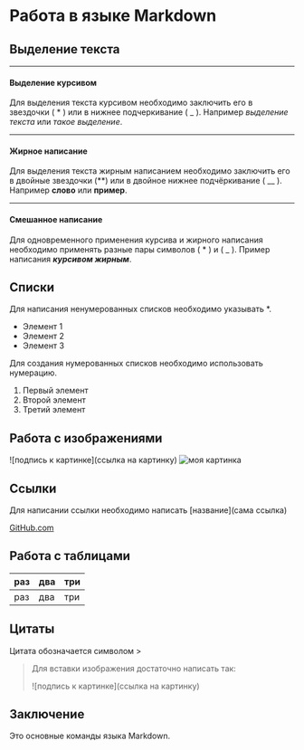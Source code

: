 # Работа в языке Markdown

## Выделение текста

___
#### Выделение курсивом

Для выделения текста курсивом необходимо заключить его в звездочки ( * ) или в нижнее подчеркивание ( _ ).
Например *выделение текста* или _такое выделение_.

___
#### Жирное написание

Для выделения текста жирным написанием необходимо заключить его в двойные звездочки (**) или в двойное нижнее подчёркивание ( __ ).
Например **слово** или __пример__.

***
#### Смешанное написание

Для одновременного применения курсива и жирного написания необходимо применять разные пары символов ( * ) и ( _ ).
Пример написания __*курсивом жирным*__.

## Списки
Для написания ненумерованных списков необходимо указывать *.
* Элемент 1
* Элемент 2
* Элемент 3

Для создания нумерованных списков необходимо использовать нумерацию.
1. Первый элемент
2. Второй элемент
3. Третий элемент

## Работа с изображениями
\![подпись к картинке](ссылка на картинку)
![моя картинка](maxresdefault.jpg) 

## Ссылки

Для написании ссылки необходимо написать [название](сама ссылка)

[GitHub.com](github.com)

## Работа с таблицами

| раз | два | три |
|:----|:----|:----|
| раз | два | три |


## Цитаты

Цитата обозначается символом \>
>Для вставки изображения достаточно написать так:
>
>![подпись к картинке](ссылка на картинку) 
>

## Заключение

Это основные команды языка Markdown.

